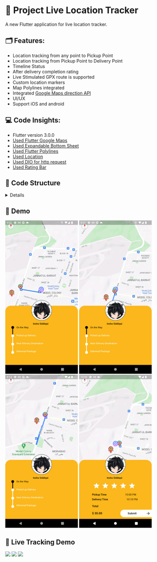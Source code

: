 # 🎯 Project Live Location Tracker 

A new Flutter application for live location tracker.

## 🗂 Features:
 - Location tracking from any point to Pickup Point
 - Location tracking from Pickup Point to Delivery Point
 - Timeline Status
 - After delivery completion rating
 - Live Stimulated GPX route is supported
 - Custom location markers
 - Map Polylines integrated
 - Integrated [Google Maps direction API](https://developers.google.com/maps/documentation/directions/start)
 - UI/UX
 - Support iOS and android

 ## 💻 Code Insights:
 - Flutter version 3.0.0
 - [Used Flutter Google Maps](https://pub.dev/packages/google_maps_flutter)
 - [Used Expandable Bottom Sheet](https://pub.dev/packages/expandable_bottom_sheet)
 - [Used Flutter Polylines](https://pub.dev/packages/flutter_polyline_points)
 - [Used Location](https://pub.dev/packages/location)
 - [Used DIO for http request](https://pub.dev/packages/dio)
 - [Used Rating Bar](https://pub.dev/packages/flutter_rating_bar)


## 🧮 Code Structure
<details>

```
📦lib
 ┣ 📂application
 ┃ ┣ 📂configs
 ┃ ┃ ┗ 📜configs.dart
 ┃ ┣ 📂map_home
 ┃ ┃ ┣ 📂models
 ┃ ┃ ┃ ┗ 📜direction.dart
 ┃ ┃ ┣ 📂widgets
 ┃ ┃ ┃ ┣ 📜delivery_rating_bar.dart
 ┃ ┃ ┃ ┣ 📜delivery_rating_submission.dart
 ┃ ┃ ┃ ┣ 📜map_info_card.dart
 ┃ ┃ ┃ ┣ 📜map_notification_alert.dart
 ┃ ┃ ┃ ┣ 📜map_timeline.dart
 ┃ ┃ ┃ ┣ 📜map_timeline_info.dart
 ┃ ┃ ┃ ┣ 📜pickup_delivery_info.dart
 ┃ ┃ ┃ ┣ 📜user_avatar.dart
 ┃ ┃ ┃ ┗ 📜user_info.dart
 ┃ ┃ ┗ 📜map_screen.dart
 ┃ ┣ 📂style
 ┃ ┃ ┗ 📜colors.dart
 ┃ ┗ 📜app.dart
 ┣ 📂data
 ┃ ┗ 📂http
 ┃ ┃ ┗ 📜map_services.dart
 ┣ 📂domain
 ┃ ┗ 📜direction_repository.dart
 ┣ 📜generated_plugin_registrant.dart
 ┗ 📜main.dart

```
</details>

## 📱 Demo

<img src="https://github.com/Insha-Siddiquii/flutter_maps_location_tracker/blob/master/demo/1.png" width ="230"> <img src="https://github.com/Insha-Siddiquii/flutter_maps_location_tracker/blob/master/demo/2.png" width ="230"> <img src="https://github.com/Insha-Siddiquii/flutter_maps_location_tracker/blob/master/demo/3.png" width ="230"> <img src="https://github.com/Insha-Siddiquii/flutter_maps_location_tracker/blob/master/demo/submit.png" width ="230">


## 📱 Live Tracking Demo

<img src="https://github.com/Insha-Siddiquii/flutter_maps_location_tracker/blob/master/demo/MapsLabels.gif" width ="250"> <img src="https://github.com/Insha-Siddiquii/flutter_maps_location_tracker/blob/master/demo/AtoB.gif" width ="250"> <img src="https://github.com/Insha-Siddiquii/flutter_maps_location_tracker/blob/master/demo/BtoC.gif" width ="250">




  

